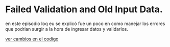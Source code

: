 
# Failed Validation and Old Input Data. 

en este episodio loq eu se explicó fue un poco en como manejar los errores que podrian surgir a la hora de ingresar datos y validarlos.

[ver cambios en el codigo]()